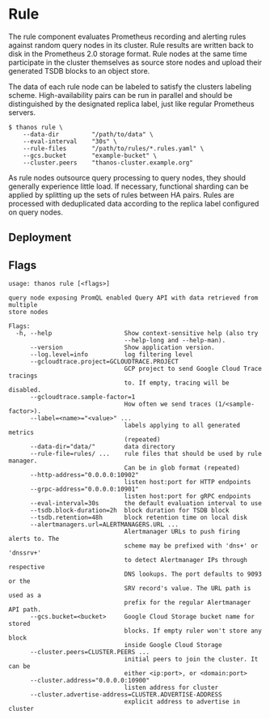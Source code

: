 # Rule

The rule component evaluates Prometheus recording and alerting rules against random query nodes in its cluster. Rule results are written back to disk in the Prometheus 2.0 storage format. Rule nodes at the same time participate in the cluster themselves as source store nodes and upload their generated TSDB blocks to an object store.

The data of each rule node can be labeled to satisfy the clusters labeling scheme. High-availability pairs can be run in parallel and should be distinguished by the designated replica label, just like regular Prometheus servers.

```
$ thanos rule \
    --data-dir         "/path/to/data" \
    --eval-interval    "30s" \
    --rule-files       "/path/to/rules/*.rules.yaml" \
    --gcs.bucket       "example-bucket" \
    --cluster.peers    "thanos-cluster.example.org"
```

As rule nodes outsource query processing to query nodes, they should generally experience little load. If necessary, functional sharding can be applied by splitting up the sets of rules between HA pairs.
Rules are processed with deduplicated data according to the replica label configured on query nodes.

## Deployment

## Flags

[embedmd]:# (flags/rule.txt $)
```$
usage: thanos rule [<flags>]

query node exposing PromQL enabled Query API with data retrieved from multiple
store nodes

Flags:
  -h, --help                    Show context-sensitive help (also try
                                --help-long and --help-man).
      --version                 Show application version.
      --log.level=info          log filtering level
      --gcloudtrace.project=GCLOUDTRACE.PROJECT  
                                GCP project to send Google Cloud Trace tracings
                                to. If empty, tracing will be disabled.
      --gcloudtrace.sample-factor=1  
                                How often we send traces (1/<sample-factor>).
      --label=<name>="<value>" ...  
                                labels applying to all generated metrics
                                (repeated)
      --data-dir="data/"        data directory
      --rule-file=rules/ ...    rule files that should be used by rule manager.
                                Can be in glob format (repeated)
      --http-address="0.0.0.0:10902"  
                                listen host:port for HTTP endpoints
      --grpc-address="0.0.0.0:10901"  
                                listen host:port for gRPC endpoints
      --eval-interval=30s       the default evaluation interval to use
      --tsdb.block-duration=2h  block duration for TSDB block
      --tsdb.retention=48h      block retention time on local disk
      --alertmanagers.url=ALERTMANAGERS.URL ...  
                                Alertmanager URLs to push firing alerts to. The
                                scheme may be prefixed with 'dns+' or 'dnssrv+'
                                to detect Alertmanager IPs through respective
                                DNS lookups. The port defaults to 9093 or the
                                SRV record's value. The URL path is used as a
                                prefix for the regular Alertmanager API path.
      --gcs.bucket=<bucket>     Google Cloud Storage bucket name for stored
                                blocks. If empty ruler won't store any block
                                inside Google Cloud Storage
      --cluster.peers=CLUSTER.PEERS ...  
                                initial peers to join the cluster. It can be
                                either <ip:port>, or <domain:port>
      --cluster.address="0.0.0.0:10900"  
                                listen address for cluster
      --cluster.advertise-address=CLUSTER.ADVERTISE-ADDRESS  
                                explicit address to advertise in cluster

```
